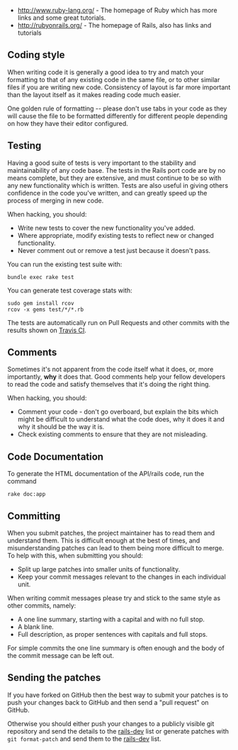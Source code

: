 * http://www.ruby-lang.org/ - The homepage of Ruby which has more links and some great tutorials.
* http://rubyonrails.org/ - The homepage of Rails, also has links and tutorials

## Coding style

When writing code it is generally a good idea to try and match your
formatting to that of any existing code in the same file, or to other
similar files if you are writing new code. Consistency of layout is
far more important than the layout itself as it makes reading code
much easier.

One golden rule of formatting -- please don't use tabs in your code
as they will cause the file to be formatted differently for different
people depending on how they have their editor configured.

## Testing

Having a good suite of tests is very important to the stability and
maintainability of any code base. The tests in the Rails port code are
by no means complete, but they are extensive, and must continue to be
so with any new functionality which is written. Tests are also useful
in giving others confidence in the code you've written, and can
greatly speed up the process of merging in new code.

When hacking, you should:

* Write new tests to cover the new functionality you've added.
* Where appropriate, modify existing tests to reflect new or changed
functionality.
* Never comment out or remove a test just because it doesn't pass.

You can run the existing test suite with:

```
bundle exec rake test
```

You can generate test coverage stats with:

```
sudo gem install rcov
rcov -x gems test/*/*.rb
```

The tests are automatically run on Pull Requests and other commits with the
results shown on [Travis CI](https://travis-ci.org/openstreetmap/openstreetmap-website).

## Comments

Sometimes it's not apparent from the code itself what it does, or,
more importantly, **why** it does that. Good comments help your fellow
developers to read the code and satisfy themselves that it's doing the
right thing.

When hacking, you should:

* Comment your code - don't go overboard, but explain the bits which
might be difficult to understand what the code does, why it does it
and why it should be the way it is.
* Check existing comments to ensure that they are not misleading.

## Code Documentation

To generate the HTML documentation of the API/rails code, run the command

```
rake doc:app
```

## Committing

When you submit patches, the project maintainer has to read them and
understand them. This is difficult enough at the best of times, and
misunderstanding patches can lead to them being more difficult to
merge. To help with this, when submitting you should:

* Split up large patches into smaller units of functionality.
* Keep your commit messages relevant to the changes in each individual
unit.

When writing commit messages please try and stick to the same style as
other commits, namely:

* A one line summary, starting with a capital and with no full stop.
* A blank line.
* Full description, as proper sentences with capitals and full stops.

For simple commits the one line summary is often enough and the body
of the commit message can be left out.

## Sending the patches

If you have forked on GitHub then the best way to submit your patches is to
push your changes back to GitHub and then send a "pull request" on GitHub.

Otherwise you should either push your changes to a publicly visible git repository
and send the details to the [rails-dev](http://lists.openstreetmap.org/listinfo/rails-dev)
list or generate patches with `git format-patch` and send them to the
[rails-dev](http://lists.openstreetmap.org/listinfo/rails-dev) list.
